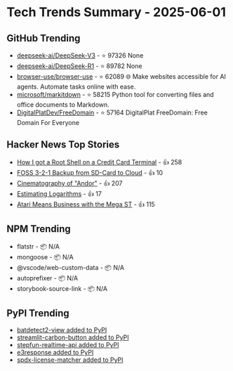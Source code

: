 # Tech Trends Summary - 2025-06-01

## GitHub Trending
- [deepseek-ai/DeepSeek-V3](https://github.com/deepseek-ai/DeepSeek-V3) - ⭐ 97326
  None
- [deepseek-ai/DeepSeek-R1](https://github.com/deepseek-ai/DeepSeek-R1) - ⭐ 89782
  None
- [browser-use/browser-use](https://github.com/browser-use/browser-use) - ⭐ 62089
  🌐 Make websites accessible for AI agents. Automate tasks online with ease.
- [microsoft/markitdown](https://github.com/microsoft/markitdown) - ⭐ 58215
  Python tool for converting files and office documents to Markdown.
- [DigitalPlatDev/FreeDomain](https://github.com/DigitalPlatDev/FreeDomain) - ⭐ 57164
  DigitalPlat FreeDomain: Free Domain For Everyone

## Hacker News Top Stories
- [How I got a Root Shell on a Credit Card Terminal](https://stefan-gloor.ch/yomani-hack) - 👍 258
- [FOSS 3-2-1 Backup from SD-Card to Cloud](https://github.com/chrfrenning/zentransfer-desktop) - 👍 10
- [Cinematography of "Andor"](https://www.pushing-pixels.org/2025/05/20/cinematography-of-andor-interview-with-christophe-nuyens.html) - 👍 207
- [Estimating Logarithms](https://obrhubr.org/logarithm-estimation) - 👍 17
- [Atari Means Business with the Mega ST](https://www.goto10retro.com/p/atari-means-business-with-the-mega) - 👍 115

## NPM Trending
- flatstr - 📦 N/A
- mongoose - 📦 N/A
- @vscode/web-custom-data - 📦 N/A
- autoprefixer - 📦 N/A
- storybook-source-link - 📦 N/A

## PyPI Trending
- [batdetect2-view added to PyPI](https://pypi.org/project/batdetect2-view/)
- [streamlit-carbon-button added to PyPI](https://pypi.org/project/streamlit-carbon-button/)
- [stepfun-realtime-api added to PyPI](https://pypi.org/project/stepfun-realtime-api/)
- [e3response added to PyPI](https://pypi.org/project/e3response/)
- [spdx-license-matcher added to PyPI](https://pypi.org/project/spdx-license-matcher/)
